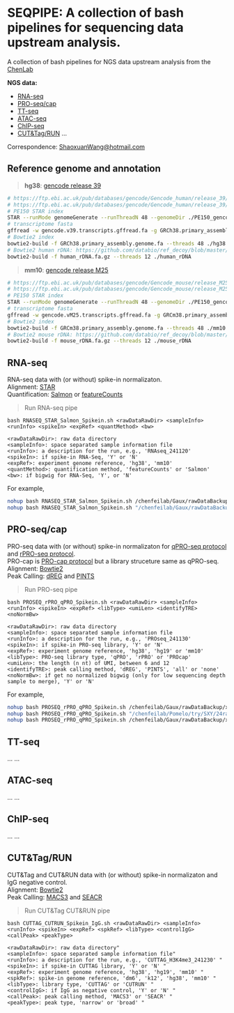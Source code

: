 # SEQPIPE: A collection of bash pipelines for sequencing data upstream analysis.

A collection of bash pipelines for NGS data upstream analysis from the [ChenLab](https://chenf-lab.fudan.edu.cn/)

**NGS data:**<br>
- [RNA-seq](#RNA-seq)
- [PRO-seq/cap](#PRO-seqcap)
- [TT-seq](#TT-seq)
- [ATAC-seq](#ATAC-seq)
- [ChIP-seq](#ChIP-seq)
- [CUT&Tag/RUN](#CUT&TagRUN)
...

Correspondence: ShaoxuanWang@hotmail.com

## Reference genome and annotation
> **hg38**: [gencode release 39](https://www.gencodegenes.org/human/release_39.html)
```bash
# https://ftp.ebi.ac.uk/pub/databases/gencode/Gencode_human/release_39/GRCh38.primary_assembly.genome.fa.gz
# https://ftp.ebi.ac.uk/pub/databases/gencode/Gencode_human/release_39/gencode.v39.primary_assembly.annotation.gtf.gz
# PE150 STAR index
STAR --runMode genomeGenerate --runThreadN 48 --genomeDir ./PE150_gencode_v39 --genomeFastaFiles GRCh38.primary_assembly.genome.fa --sjdbGTFfile gencode.v39.primary_assembly.annotation.gtf --sjdbOverhang 149 --limitGenomeGenerateRAM 549755813888
# transcriptome fasta
gffread -w gencode.v39.transcripts.gffread.fa -g GRCh38.primary_assembly.genome.fa gencode.v39.primary_assembly.annotation.gtf
# Bowtie2 index
bowtie2-build -f GRCh38.primary_assembly.genome.fa --threads 48 ./hg38
# Bowtie2 human rDNA: https://github.com/databio/ref_decoy/blob/master/human_rDNA.fa.gz
bowtie2-build -f human_rDNA.fa.gz --threads 12 ./human_rDNA
```
> **mm10**: [gencode release M25](https://www.gencodegenes.org/mouse/release_M25.html)
```bash
# https://ftp.ebi.ac.uk/pub/databases/gencode/Gencode_mouse/release_M25/GRCm38.primary_assembly.genome.fa.gz
# https://ftp.ebi.ac.uk/pub/databases/gencode/Gencode_mouse/release_M25/gencode.vM25.primary_assembly.annotation.gtf.gz
# PE150 STAR index
STAR --runMode genomeGenerate --runThreadN 48 --genomeDir ./PE150_gencode_m25 --genomeFastaFiles GRCm38.primary_assembly.genome.fa --sjdbGTFfile gencode.vM25.primary_assembly.annotation.gtf --sjdbOverhang 149 --limitGenomeGenerateRAM 549755813888
# transcriptome fasta
gffread -w gencode.vM25.transcripts.gffread.fa -g GRCm38.primary_assembly.genome.fa gencode.vM25.primary_assembly.annotation.gtf
# Bowtie2 index
bowtie2-build -f GRCm38.primary_assembly.genome.fa --threads 48 ./mm10
# Bowtie2 mouse rDNA: https://github.com/databio/ref_decoy/blob/master/mouse_rDNA.fa.gz
bowtie2-build -f mouse_rDNA.fa.gz --threads 12 ./mouse_rDNA
```

## RNA-seq
RNA-seq data with (or without) spike-in normalizaton. <br>
Alignment: [STAR](https://github.com/alexdobin/STAR) <br>
Quantification: [Salmon](https://github.com/COMBINE-lab/salmon) or [featureCounts](https://subread.sourceforge.net/featureCounts.html)

> Run RNA-seq pipe
```
bash RNASEQ_STAR_Salmon_Spikein.sh <rawDataRawDir> <sampleInfo> <runInfo> <spikeIn> <expRef> <quantMethod> <bw>

<rawDataRawDir>: raw data directory
<sampleInfo>: space separated sample information file
<runInfo>: a description for the run, e.g., 'RNAseq_241120'
<spikeIn>: if spike-in RNA-Seq, 'Y' or 'N'
<expRef>: experiment genome reference, 'hg38', 'mm10'
<quantMethod>: quantification method, 'featureCounts' or 'Salmon'
<bw>: if bigwig for RNA-Seq, 'Y', or 'N'
```
For example,
```bash
nohup bash RNASEQ_STAR_Salmon_Spikein.sh /chenfeilab/Gaux/rawDataBackup/test/241018_RNA-Seq sampleInfo.txt 241018_RNASEQ N hg38 Salmon N &> 241018_RNASeq.log &
nohup bash RNASEQ_STAR_Salmon_Spikein.sh "/chenfeilab/Gaux/rawDataBackup/*/*" sampleInfo.txt 241111_RNASEQ Y hg38 featureCounts N &> 241111_RNASeq.log &
```

## PRO-seq/cap
PRO-seq data with (or without) spike-in normalizaton for [qPRO-seq protocol](https://www.biorxiv.org/content/10.1101/2020.05.18.102277v1.full) and [rPRO-seq protocol](https://www.biorxiv.org/content/10.1101/2024.05.08.593182v1).<br>
PRO-cap is [PRO-cap protocol](https://www.nature.com/articles/nprot.2016.086) but a library struceture same as qPRO-seq.<br>
Alignment: [Bowtie2](https://github.com/BenLangmead/bowtie2) <br>
Peak Calling: [dREG](https://github.com/Danko-Lab/dREG) and [PINTS](https://github.com/hyulab/PINTS)

> Run PRO-seq pipe
```
bash PROSEQ_rPRO_qPRO_Spikein.sh <rawDataRawDir> <sampleInfo> <runInfo> <spikeIn> <expRef> <libType> <umiLen> <identifyTRE> <noNormBw>

<rawDataRawDir>: raw data directory
<sampleInfo>: space separated sample information file
<runInfo>: a description for the run, e.g., 'PROseq_241130'
<spikeIn>: if spike-in PRO-seq library, 'Y' or 'N'
<expRef>: experiment genome reference, 'hg38', 'hg19' or 'mm10'
<libType>: PRO-seq library type, 'qPRO', 'rPRO' or 'PROcap'
<umiLen>: the length (n nt) of UMI, between 6 and 12
<identifyTRE>: peak calling method, 'dREG', 'PINTS', 'all' or 'none'
<noNormBw>: if get no normalized bigwig (only for low sequencing depth sample to merge), 'Y' or 'N'
```
For example,
```bash
nohup bash PROSEQ_rPRO_qPRO_Spikein.sh /chenfeilab/Gaux/rawDataBackup/xxx/xxxxxx_PRO-seq sampleInfo.txt 241108_PROSEQ N hg38 rPRO 6 all Y &> 241105_rPROseq.log &
nohup bash PROSEQ_rPRO_qPRO_Spikein.sh "/chenfeilab/Pomelo/try/SXY/24rawdata/*/*" sampleInfo.txt SXY51to60_qPRO Y mm10 qPRO 6 none N &> SXY51to60_qPROseq.log &
nohup bash PROSEQ_rPRO_qPRO_Spikein.sh /chenfeilab/Gaux/rawDataBackup/xxx/xxxxxx_PRO-cap sampleInfo.txt 241130_PROCAP N hg38 PROcap 6 none N &> 241130_PROcap.log &
```

## TT-seq
...
...


## ATAC-seq
...
...


## ChIP-seq
...
...


## CUT&Tag/RUN
CUT&Tag and CUT&RUN data with (or without) spike-in normalizaton and IgG negative control.<br>
Alignment: [Bowtie2](https://github.com/BenLangmead/bowtie2) <br>
Peak Calling: [MACS3](https://github.com/macs3-project/MACS) and [SEACR](https://github.com/FredHutch/SEACR)

> Run CUT&Tag CUT&RUN pipe
```
bash CUTTAG_CUTRUN_Spikein_IgG.sh <rawDataRawDir> <sampleInfo> <runInfo> <spikeIn> <expRef> <spkRef> <libType> <controlIgG> <callPeak> <peakType>

<rawDataRawDir>: raw data directory"
<sampleInfo>: space separated sample information file"
<runInfo>: a description for the run, e.g., 'CUTTAG_H3K4me3_241230' "
<spikeIn>: if spike-in CUTTAG library, 'Y' or 'N' "
<expRef>: experiment genome reference, 'hg38', 'hg19', 'mm10' "
<spkRef>: spike-in genome reference, 'dm6', 'k12', 'hg38', 'mm10' "
<libType>: library type, 'CUTTAG' or 'CUTRUN' "
<controlIgG>: if IgG as negative control, 'Y' or 'N' "
<callPeak>: peak calling method, 'MACS3' or 'SEACR' "
<peakType>: peak type, 'narrow' or 'broad' "
```